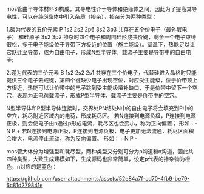 mos管由半导体材料Si构成，其导电性介于导体和绝缘体之间，因此为了提高其导电性，可以在纯Si晶体中引入杂质（掺杂），掺杂分为两种类型：

1.磷为代表的五价元素 P 
1s2 2s2 2p6 3s2 3p3 共存在五个价电子（最外层电子） 和硅原子 3s2 3p2 掺杂时四个电子和周围硅形成共价键，剩余一个电子束缚很松，多于电子能级位于导带下方极近的位置（施主能级）。室温下，热能足以让它跃迁至导带，成为自由电子，形成N型半导体，载流子主要是导带中的自由电子;

2.硼为代表的三价元素 B
1s2 2s2 2s1 共存在三个价电子，代替硅进入晶格时只能提供三个电子去成键，第四个键缺少电子出现空位，对应受主能级，位于价带顶上方很近，热能可以让价带中的电子跳到受主能级填补缺口，于是价带中留下一个空穴，表现为正电荷载流子，形成P型半导体，载流子主要是价带中的空穴。


N型半导体和P型半导体连接时，交界处PN结处N中的自由电子将会填充到P中的空穴，耗尽附近区域内的电荷，形成耗尽区。
若N连接到电源负极，P连接到电源正极，则会使电子由n通过p形成电流，耗尽区也会变小，称为正向偏置；
形如：- N P +
若N连接到电源正极，P连接到电源负极，电子更加无法流通，耗尽区面积会增大，电流停止流动，称为反向偏置。
形如：+ N P -


mos管大体分为增强型和耗尽型，两种类型又分别可分为p沟道和n沟道，因此共四种类型，大致生成建模如下，生成源码也非常简单，设定p代表的掺杂物为橙色，n对应的是蓝色：

https://github.com/user-attachments/assets/52e84a7f-cd70-4fb9-be79-6c81d279841e




